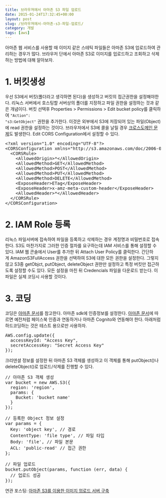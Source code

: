 ```yaml
---
title: 브라우져에서 아마존 S3 파일 업로드
date: 2015-01-24T17:32:45+00:00
layout: post
slug: /브라우져에서-아마존-s3-파일-업로드/
category: 개발
tags: [aws]
---
```


아마존 웹 서비스를 사용할 때 이미지 같은 스테틱 파일들은 아마존 S3에 업로드하여 관리하는 경우가 많다. 브라우저 단에서 아마존 S3로 이미지를 업로드하고 조회하고 삭제하는 방법에 대해 알아보자.

<h1>1. 버킷생성</h1>

우선 S3에서 버킷(폴더라고 생각하면 된다)을 생성하고 버킷의 접근권한을 설정해야한다. 리눅스 서버에서 호스팅할 서버상의 폴더를 지정하고 파일 권한을 설정하는 것과 같은 개념이다. 버킷 선택후 Properties &gt; Permissions &gt; Edit bucket policy를 클릭하여 <code>"Action": "s3:GetObject"</code> 권한을 추가한다. 이것은 외부에서 S3에 저장되어 있는 파일(Object)에 read 권한을 설정하는 것이다. 브라우저에서 S3에 콜을 날릴 경우 <a href="http://huns.me/development/1291">크로스도메인 문제</a>도 발생한다. Edit CORS Configuration에서 설정할 수 있다.

<pre class="lang:default decode:true">&lt;?xml version="1.0" encoding="UTF-8"?&gt;
&lt;CORSConfiguration xmlns="http://s3.amazonaws.com/doc/2006-03-01/"&gt;
  &lt;CORSRule&gt;
    &lt;AllowedOrigin&gt;*&lt;/AllowedOrigin&gt;
    &lt;AllowedMethod&gt;GET&lt;/AllowedMethod&gt;
    &lt;AllowedMethod&gt;POST&lt;/AllowedMethod&gt;
    &lt;AllowedMethod&gt;PUT&lt;/AllowedMethod&gt;
    &lt;AllowedMethod&gt;DELETE&lt;/AllowedMethod&gt;
    &lt;ExposeHeader&gt;ETag&lt;/ExposeHeader&gt;
    &lt;ExposeHeader&gt;x-amz-meta-custom-header&lt;/ExposeHeader&gt;
    &lt;AllowedHeader&gt;*&lt;/AllowedHeader&gt;
  &lt;/CORSRule&gt;
&lt;/CORSConfiguration&gt;</pre>

<h1>2. IAM Role 등록</h1>

리눅스 파일서버에 접속하여 파일을 등록하고 삭제하는 경우 계정명과 비밀번호로 접속한다. S3도 마찬가지로 그러한 인증 절차를 요구하는데 IAM 서비스를 통해 설정할 수 있다. IAM 웹 콘솔에서 User를 추가한 뒤 Attach User Policy를 클릭한다. 간단하게 AmazonS3FullAccess 권한을 선택하여 S3에 대한 모든 권한을 설정한다. 그렇지 않고 S3중 getObjct, putObject, deleteObject 권한만 설정하고 특정 버킷만 접근하도록 설정할 수도 있다. 모든 설정을 마친 뒤 Credencials 파일을 다운로드 받는다. 이 파일은 실제 코딩시 사용할 것이다.

<h1>3. 코딩</h1>

코딩은 <a href="http://aws.amazon.com/ko/developers/getting-started/browser/">아마존 문서</a>를 참고한다. 아마존 sdk에 인증정보를 설정한다. <a href="http://docs.aws.amazon.com/AWSJavaScriptSDK/guide/browser-configuring.html">아마존 문서</a>에 따르면 예전처럼 페이스북 인증과 연동하거나 아마존 Cognito와 연동해야 한다. 아래처럼 하드코딩하는 것은 테스트 용으로만 사용하자.

<pre class="lang:js decode:true">AWS.config.update({
  accessKeyId: "Access Key",
  secretAccessKey: "Secret Access Key"
});</pre>

크리덴셜 정보를 설정한 뒤 아마존 S3 객체를 생성하고 이 객체를 통해 putObject()나 deleteObject()로 업로드/삭제를 진행할 수 있다.

<pre class="lang:js decode:true">// 아마존 S3 객체 생성
var bucket = new AWS.S3({
  region: 'region',
  params: {
    Bucket: 'bucket name'
  }
});

// 등록한 Object 정보 설정
var params = {
  Key: 'object key', // 경로
  ContentType: 'file type', // 파일 타입
  Body: 'file', // 파일 본문
  ACL: 'public-read' // 접근 권한
};

// 파일 업로드
bucket.putObject(params, function (err, data) {
  // 업로드 성공
});</pre>

연관 포스팅: <a title="아마존 S3를 이용한 이미지 업로드 서버 구축" href="http://whatilearn.com/%ec%95%84%eb%a7%88%ec%a1%b4-s3%eb%a5%bc-%ec%9d%b4%ec%9a%a9%ed%95%9c-%ec%9d%b4%eb%af%b8%ec%a7%80-%ec%97%85%eb%a1%9c%eb%93%9c-%ec%84%9c%eb%b2%84-%ea%b5%ac%ec%b6%95/">아마존 S3를 이용한 이미지 업로드 서버 구축</a>
